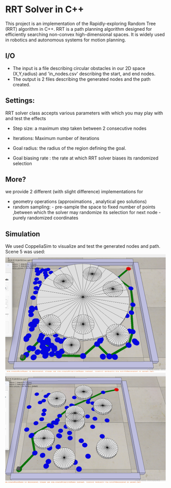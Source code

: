 # RRT Solver in C++
This project is an implementation of the Rapidly-exploring Random Tree (RRT) algorithm in C++. RRT is a path planning algorithm designed for efficiently searching non-convex high-dimensional spaces. It is widely used in robotics and autonomous systems for motion planning.
## I/O
  - The input is a file describing circular obstacles in our 2D space (X,Y,radius) and 'in_nodes.csv' describing the start, and end nodes.
  - The output is 2 files describing the generated nodes and the path created.
## Settings:
  RRT solver class accepts various parameters with which you may play with and test the effects 
  - Step size: a maximum step taken between 2 consecutive nodes
    
  - Iterations: Maximum number of iterations
    
  - Goal radius: the radius of the region defining the goal.
    
  - Goal biasing rate : the rate at which RRT solver biases its randomized selection 
## More?
  we provide 2 different (with slight difference) implementations for
  -  geometry operations (approximations , analytical geo solutions)
  -  random sampling: 
    -  pre-sample the space to fixed number of points ,between which the solver may randomize its selection for next node
    -  purely randomized coordinates 
## Simulation
  We used CoppeliaSim to visualize and test the generated nodes and path.
  Scene 5 was used:
  ![test_1](https://github.com/Mahmoussam/RRT_SOLVER/blob/master/Screenshot%202024-09-19%20001632.png)
  ![test_2](https://github.com/Mahmoussam/RRT_SOLVER/blob/master/Screenshot%202024-09-19%20001657.png)
